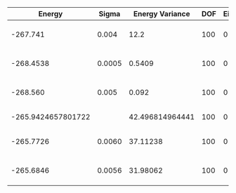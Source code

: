 | Energy             | Sigma  | Energy Variance | DOF | Einf | Method                                | Reference |
|--------------------|--------|-----------------|-----|------|---------------------------------------|-----------|
| -267.741           | 0.004  | 12.2            | 100 | 0    | VMC with fermions (flux+neel+Jastrow) | TODO: ask Francesco |
| -268.4538          | 0.0005 | 0.5409          | 100 | 0    | RNN                                   | TODO: own code (RNN) |
| -268.560           | 0.005  | 0.092           | 100 | 0    | RNN + translational symmetry          | TODO: own code (RNN) |
| -265.9424657801722 |        | 42.496814964441 | 100 | 0    | DMRG (bond dimension = 1024)          | [code](https://github.com/https://github.com/varbench/methods/blob/main/scripts/Heisenberg/square_100_P/dmrg.sh) |
| -265.7726          | 0.0060 | 37.11238        | 100 | 0    | RBM (alpha = 1)                       | TODO: own code (RBM) |
| -265.6846          | 0.0056 | 31.98062        | 100 | 0    | Jastrow baseline                      | TODO: own code (Jastrow) |
